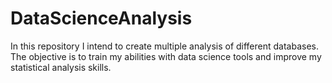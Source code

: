 # DataScienceAnalysis
In this repository I intend to create multiple analysis of different databases. The objective is to train my abilities with data science tools and improve my statistical analysis skills.
